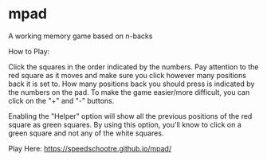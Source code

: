 # mpad
A working memory game based on n-backs

How to Play:

Click the squares in the order indicated by the numbers. Pay attention to the red square as it moves and make sure you click however many positions back it is set to. How many positions back you should press is indicated by the numbers on the pad. To make the game easier/more difficult, you can click on the "+" and "-" buttons.

Enabling the "Helper" option will show all the previous positions of the red square as green squares. By using this option, you'll know to click on a green square and not any of the white squares.

Play Here:
https://speedschootre.github.io/mpad/
